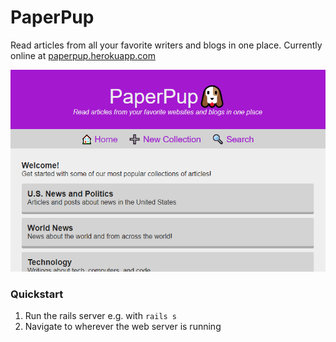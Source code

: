 # PaperPup
Read articles from all your favorite writers and blogs in one place.
Currently online at [paperpup.herokuapp.com](https://paperpup.herokuapp.com)

![Screenshot of PaperPup in action](readme_screenshot.PNG)

### Quickstart
1. Run the rails server e.g. with `rails s`
2. Navigate to wherever the web server is running
